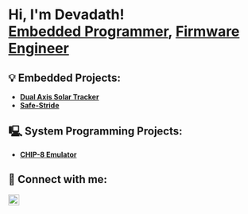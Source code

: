 <h1>Hi, I'm Devadath! <br/><a href="https://github.com/Devadath-S">Embedded Programmer</a>, <a href="https://www.linkedin.com/in/devadath-s/">Firmware Engineer</a></h1>

<h2>💡 Embedded Projects:</h2>

- <b>[Dual Axis Solar Tracker](https://github.com/Devadath-S/DAST) </b>
- <b>[Safe-Stride](https://github.com/Devadath-S/Safe-Stride) </b>


<h2>🖳 System Programming Projects:</h2>

- <b>[CHIP-8 Emulator](https://github.com/Devadath-S/Chip-8-Emulator) </b>


<h2> 🤳 Connect with me:</h2>

[<img align="left" alt="Devadath S | LinkedIn" width="22px" src="https://i.sstatic.net/gVE0j.png" />][linkedin]

[linkedin]: https://linkedin.com/in/joshmadakor
<!--
**Devadath-S/Devadath-S** is a ✨ _special_ ✨ repository because its `README.md` (this file) appears on your GitHub profile.

Here are some ideas to get you started:

- 🔭 I’m currently working on ...
- 🌱 I’m currently learning ...
- 👯 I’m looking to collaborate on ...
- 🤔 I’m looking for help with ...
- 💬 Ask me about ...
- 📫 How to reach me: ...
- 😄 Pronouns: ...
- ⚡ Fun fact: ...
-->
